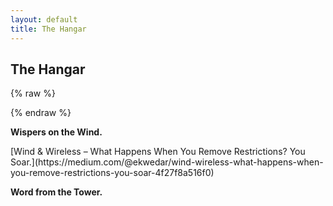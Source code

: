 ```yaml
---
layout: default
title: The Hangar
---
```


<h2>The Hangar</h2>

<!-- First (new) widget: 171544/ -->
<!-- Placed directly below the header, above the other feed -->
{% raw %}
<!-- start feedwind code -->
<script type="text/javascript" src="https://feed.mikle.com/js/fw-loader.js" 
        preloader-text="Loading" 
        data-fw-param="171544/">
</script>
<!-- end feedwind code -->
{% endraw %}

<p><strong>Wispers on the Wind.</strong></p>
[Wind & Wireless – What Happens When You Remove Restrictions? You Soar.](https://medium.com/@ekwedar/wind-wireless-what-happens-when-you-remove-restrictions-you-soar-4f27f8a516f0)  
<p><strong>Word from the Tower.</strong></p>
<!-- start feedwind code -->
<script type="text/javascript"
        src="https://feed.mikle.com/js/fw-loader.js"
        preloader-text="Loading"
        data-fw-param="171540/">
</script>
<!-- end feedwind code -->
